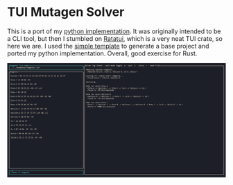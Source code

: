 # TUI Mutagen Solver

This is a port of my [python implementation](https://github.com/vm910/mutagen_solver). It was originally intended to be a CLI tool, but then I stumbled on [Ratatui](https://github.com/ratatui-org/ratatui), which is a very neat TUI crate, so here we are. I used the [simple template](https://github.com/ratatui-org/templates) to generate a base project and ported my python implementation. Overall, good exercise for Rust.

![Example](/imgs/solver_example.png)
